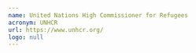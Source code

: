 ```yaml
---
name: United Nations High Commissioner for Refugees
acronym: UNHCR
url: https://www.unhcr.org/
logo: null
---
```


